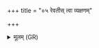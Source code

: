+++
title = "०५ रेवतीस् त्वा व्यक्षणम्"

+++
<details><summary>मूलम् (GR)</summary>

रेवतीस् त्वा व्यक्षणं  
कृत्तिकाश् चकृतुस् त्वा । +++(Bhatt. cakṛtas)+++  
अपसस् त्वाम् अतन्वत  
धियो ऽवयन्न् अवाग्नायीर् अपृञ्चन् ॥
</details>